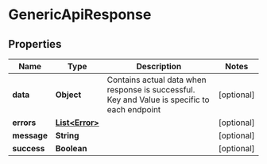 
# GenericApiResponse

## Properties
Name | Type | Description | Notes
------------ | ------------- | ------------- | -------------
**data** | **Object** | Contains actual data when response is successful. Key and Value is specific to each endpoint |  [optional]
**errors** | [**List&lt;Error&gt;**](Error.md) |  |  [optional]
**message** | **String** |  |  [optional]
**success** | **Boolean** |  |  [optional]



